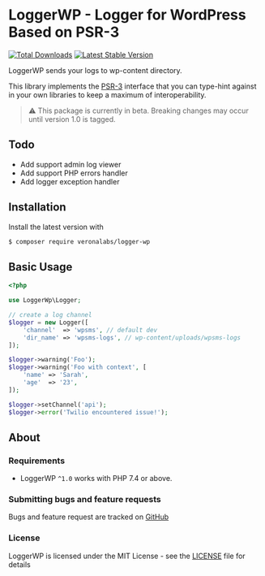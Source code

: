 # LoggerWP - Logger for WordPress Based on PSR-3

[![Total Downloads](https://img.shields.io/packagist/dt/veronalabs/logger-wp.svg)](https://packagist.org/packages/veronalabs/logger-wp)
[![Latest Stable Version](https://img.shields.io/packagist/v/veronalabs/logger-wp.svg)](https://packagist.org/packages/veronalabs/logger-wp)

LoggerWP sends your logs to wp-content directory.

This library implements the [PSR-3](https://github.com/php-fig/fig-standards/blob/master/accepted/PSR-3-logger-interface.md)
interface that you can type-hint against in your own libraries to keep a maximum of interoperability.

> ⚠️ This package is currently in beta. Breaking changes may occur until version 1.0 is tagged.

## Todo

- Add support admin log viewer
- Add support PHP errors handler
- Add logger exception handler

## Installation

Install the latest version with

```bash
$ composer require veronalabs/logger-wp
```

## Basic Usage

```php
<?php

use LoggerWp\Logger;

// create a log channel
$logger = new Logger([
    'channel'  => 'wpsms', // default dev
    'dir_name' => 'wpsms-logs', // wp-content/uploads/wpsms-logs
]);

$logger->warning('Foo');
$logger->warning('Foo with context', [
    'name' => 'Sarah',
    'age'  => '23',
]);

$logger->setChannel('api');
$logger->error('Twilio encountered issue!');
```

## About

### Requirements

- LoggerWP `^1.0` works with PHP 7.4 or above.

### Submitting bugs and feature requests

Bugs and feature request are tracked on [GitHub](https://github.com/veronalabs/logger-wp/issues)

### License

LoggerWP is licensed under the MIT License - see the [LICENSE](LICENSE) file for details
